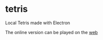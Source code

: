# tetris
Local Tetris made with Electron

The online version can be played on the [web](https://cubet.pik6c.tech)

